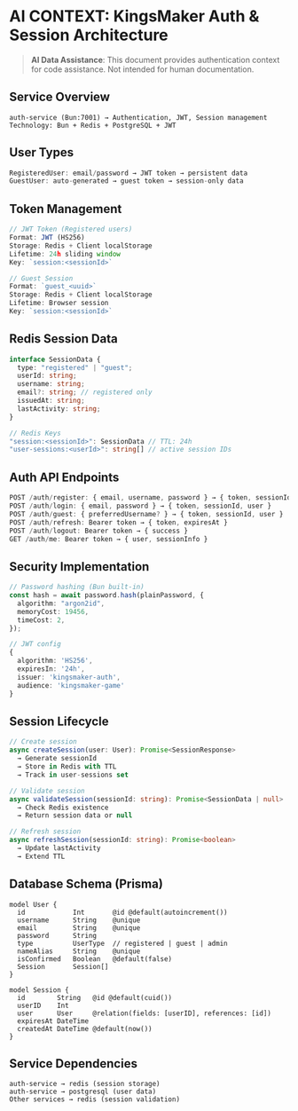 # AI CONTEXT: KingsMaker Auth & Session Architecture

> **AI Data Assistance**: This document provides authentication context for code assistance. Not intended for human documentation.

## Service Overview
```
auth-service (Bun:7001) → Authentication, JWT, Session management
Technology: Bun + Redis + PostgreSQL + JWT
```

## User Types
```typescript
RegisteredUser: email/password → JWT token → persistent data
GuestUser: auto-generated → guest token → session-only data
```

## Token Management
```typescript
// JWT Token (Registered users)
Format: JWT (HS256)
Storage: Redis + Client localStorage
Lifetime: 24h sliding window
Key: `session:<sessionId>`

// Guest Session  
Format: `guest_<uuid>`
Storage: Redis + Client localStorage
Lifetime: Browser session
Key: `session:<sessionId>`
```

## Redis Session Data
```typescript
interface SessionData {
  type: "registered" | "guest";
  userId: string;
  username: string;
  email?: string; // registered only
  issuedAt: string;
  lastActivity: string;
}

// Redis Keys
"session:<sessionId>": SessionData // TTL: 24h
"user-sessions:<userId>": string[] // active session IDs
```

## Auth API Endpoints
```typescript
POST /auth/register: { email, username, password } → { token, sessionId, user }
POST /auth/login: { email, password } → { token, sessionId, user }  
POST /auth/guest: { preferredUsername? } → { token, sessionId, user }
POST /auth/refresh: Bearer token → { token, expiresAt }
POST /auth/logout: Bearer token → { success }
GET /auth/me: Bearer token → { user, sessionInfo }
```

## Security Implementation
```typescript
// Password hashing (Bun built-in)
const hash = await password.hash(plainPassword, {
  algorithm: "argon2id",
  memoryCost: 19456,
  timeCost: 2,
});

// JWT config
{
  algorithm: 'HS256',
  expiresIn: '24h',
  issuer: 'kingsmaker-auth',
  audience: 'kingsmaker-game'
}
```

## Session Lifecycle
```typescript
// Create session
async createSession(user: User): Promise<SessionResponse>
  → Generate sessionId
  → Store in Redis with TTL
  → Track in user-sessions set

// Validate session  
async validateSession(sessionId: string): Promise<SessionData | null>
  → Check Redis existence
  → Return session data or null

// Refresh session
async refreshSession(sessionId: string): Promise<boolean>
  → Update lastActivity
  → Extend TTL
```

## Database Schema (Prisma)
```prisma
model User {
  id            Int       @id @default(autoincrement())
  username      String    @unique
  email         String    @unique
  password      String
  type          UserType  // registered | guest | admin
  nameAlias     String    @unique
  isConfirmed   Boolean   @default(false)
  Session       Session[]
}

model Session {
  id        String   @id @default(cuid())
  userID    Int
  user      User     @relation(fields: [userID], references: [id])
  expiresAt DateTime
  createdAt DateTime @default(now())
}
```

## Service Dependencies
```
auth-service → redis (session storage)
auth-service → postgresql (user data)
Other services → redis (session validation)
``` 